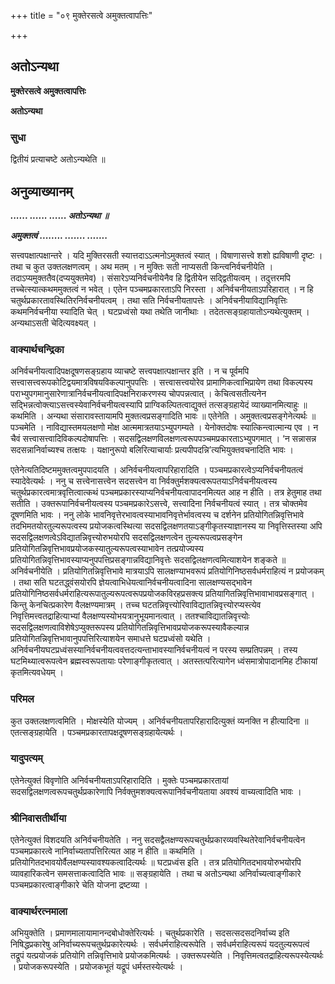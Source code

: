 +++
title = "०९ मुक्तेरसत्वे अमुक्तत्वापत्तिः"

+++


## अतोऽन्यथा

**मुक्तेरसत्वे अमुक्तत्वापत्तिः**

**अतोऽन्यथा**

### **सुधा**

द्वितीयं प्रत्याचष्टे अतोऽन्यथेति ॥

## **अनुव्याख्यानम्**

***...... ...... ...... अतोऽन्यथा ॥***

***अमुक्तत्वं ........ ....... .......***

सत्त्वपक्षात्पक्षान्तरे । यदि मुक्तिरसती स्यात्तदाऽऽत्मनोऽमुक्तत्वं स्यात् । विषाणासत्त्वे शशो ह्यविषाणी दृष्टः । तथा च कुत उक्तलक्षणत्वम् । अथ मतम् । न मुक्तिः सती नाप्यसती किन्त्वनिर्वचनीयेति । तदाऽप्यमुक्ततैव(दप्ययुक्तमेव) । संसारेऽप्यनिर्वचनीयेनैव हि द्वितीयेन सद्द्वितीयत्वम् । तदुत्तरमपि तच्चेत्स्यात्कथममुक्तत्वं न भवेत् । एतेन पञ्चमप्रकारताऽपि निरस्ता । अनिर्वचनीयताऽपरिहारात् । न हि चतुर्थप्रकारतावस्थितिरनिर्वचनीयत्वम् । तथा सति निर्वचनीयतापत्तेः । अनिर्वचनीयाविद्यानिवृत्तिः कथमनिर्वचनीया स्यादिति चेत् । घटप्रध्वंसो यथा तथेति जानीथाः । तदेतत्सङ्ग्रहायातोऽन्यथेत्युक्तम् । अन्यथाऽसती चेदित्यवक्ष्यत् ।

### **वाक्यार्थचन्द्रिका**

अनिर्वचनीयत्वादिपक्षदूषणसङ्ग्रहाय व्याचष्टे सत्त्वपक्षात्पक्षान्तर इति । न च पूर्वमपि सत्त्वासत्त्वरूपकोटिद्वयमात्रविषयविकल्पानुपपत्तिः । सत्त्वासत्त्वयोरेव प्रामाणिकत्वाभिप्रायेण तथा विकल्पस्य पराभ्युपगमानुसारेणात्रानिर्वचनीयत्वादिपक्षनिराकरणस्य चोपपन्नत्वात् । केचित्वसतीत्यनेन सद्भिन्नत्वोक्त्याऽसत्त्वस्येवानिर्वचनीयत्वस्यापि प्राग्विकल्पितत्वाद्युक्तं तत्सङ्ग्रहायेदं व्याख्यानमित्याहुः ॥ कथमिति । अन्यथा संसारावस्तायामपि मुक्तत्वप्रसङ्गादिति भावः ॥ एतेनेति । अमुक्तत्वप्रसङ्गेनेत्यर्थः ॥ पञ्चमेति । नाविद्यास्तमयलक्षणो मोक्ष आत्ममात्रतयाऽभ्युपगम्यते । येनोक्तदोषः स्यात्किन्त्वात्मान्य एव । न चैवं सत्त्वासत्त्वादिविकल्पदोषापत्तिः । सदसद्विलक्षणविलक्षणत्वरूपपञ्चमप्रकारताऽभ्युपगमात् । ‘न सन्नासन्न सदसन्नानिर्वाच्यश्च तत्क्षयः । यक्षानुरूपो बलिरित्याचार्याः प्रत्यपीपदन्नि’त्यभियुक्तवचनादिति भावः ।

एतेनेत्यतिदिष्टममुक्तत्वमुपपादयति । अनिर्वचनीयत्वापरिहारादिति । पञ्चमप्रकारत्वेऽप्यनिर्वचनीयतत्वं स्यादेवेत्यर्थः । ननु च सत्त्वेनासत्त्वेन सदसत्त्वेन वा निर्वक्तुर्मशक्यत्वरूपतयाऽनिर्वचनीयत्वस्य चतुर्थप्रकारत्वमात्रवृत्तित्वात्कथं पञ्चमप्रकारस्याप्यनिर्वचनीयत्वापादनमित्यत आह न हीति । तत्र हेतुमाह तथा सतीति । उक्तरूपानिर्वचनीयत्वस्य पञ्चमप्रकारेऽसत्त्वे, सत्त्वादिना निर्वचनीयत्वं स्यात् । तत्र चोक्तमेव दूषणमिति भावः । ननु लोके भावनिवृत्तेरभावत्वस्याभावनिवृत्तेर्भावत्वस्य च दर्शनेन प्रतियोगितन्निवृत्तिभावे तदभिमतयोरतुल्यरूपत्वस्य प्रयोजकत्वस्थित्या सदसद्विलक्षणतयाऽङ्गीकृतस्याज्ञानस्य या निवृत्तिस्तस्या अपि सदसद्विलक्षणत्वेऽविद्यातन्निवृत्त्योरुभयोरपि सदसद्विलक्षणत्वेन तुल्यरूपत्वप्रसङ्गेन प्रतियोगितन्निवृत्तिभावप्रयोजकस्यातुल्यरूपत्वस्याभावेन तत्प्रयोज्यस्य प्रतियोगितन्निवृत्तिभावस्याप्यनुपपत्तिप्रसङ्गान्नविद्यानिवृत्तेः सदसद्विलक्षणत्वमित्याशयेन शङ्कते ॥ अनिर्वचनीयेति । प्रतियोगितन्निवृत्तिभावे मात्रयाऽपि सालक्षण्याभवरूपं प्रतियोगिनिष्ठसर्वधर्मराहित्यं न प्रयोजकम् । तथा सति घटतद्ध्वंसयोरपि ज्ञेयत्वाभिधेयत्वानिर्वचनीयत्वादिना सालक्षण्यसद्भावेन प्रतियोगिनिष्ठसर्वधर्मराहित्यरूपातुल्यरूपत्वरूपप्रयोजकविरहप्रसक्त्य प्रतियागितन्निवृत्तिभावाभावप्रसङ्गात् । किन्तु केनचित्प्रकारेण वैलक्षण्यमात्रम् । तच्च घटतन्निवृत्त्योरिवाविद्यातन्निवृत्त्योरप्यस्त्येव निवृत्तिमत्त्वतद्राहित्याभ्यां वैलक्षण्यस्योभयत्रानुभूयमानत्वात् । ततश्चाविद्यातन्निवृत्त्योः सदसद्विलक्षणत्वाविशेषेऽप्युक्तरूपस्य प्रतियोगितन्निवृत्तिभावप्रयोजकरूपस्यावैकल्यान्न प्रतियोगितन्निवृत्तिभावानुपपत्तिरित्याशयेन समाधत्ते घटप्रध्वंसो यथेति । अनिर्वचनीयघटप्रध्वंसस्यानिर्वचनीयत्ववत्तदत्यन्ताभावस्यानिर्वचनीयत्वं न परस्य सम्प्रतिपन्नम् । तस्य घटमिथ्यात्वरूपत्वेन ब्रह्मस्वरूपतायाः परेणाङ्गीकृतत्वात् । अतस्तत्परित्यागेन ध्वंसमात्रोपादानमिह टीकायां कृतमित्यवधेयम् ।

### **परिमल**

कुत उक्तलक्षणत्वमिति । मोक्षस्येति योज्यम् । अनिर्वचनीयतापरिहारादित्युक्तं व्यनक्ति न हीत्यादिना ॥ एतत्सङ्ग्रहायेति । पञ्चमप्रकारतापक्षदूषणसङ्ग्रहायेत्यर्थः ।

### **यादुपत्यम्**

एतेनेत्युक्तं विवृणोति अनिर्वचनीयताऽपरिहारादिति । मुक्तेः पञ्चमप्रकारतायां सदसद्विलक्षणत्वरूपचतुर्थप्रकारेणापि निर्वक्तुमशक्यत्वरूपानिर्वचनीयताया अवश्यं वाच्यत्वादिति भावः ।

### **श्रीनिवासतीर्थीया**

एतेनेत्युक्तं विशदयति अनिर्वचनीयतेति । ननु सदसद्वैलक्षण्यरूपचतुर्थप्रकारव्यवस्थितेरेवानिर्वचनीयत्वेन पञ्चमप्रकारत्वे नानिर्वाच्यतापत्तिरित्यत आह न हीति ॥ कथमिति । प्रतियोगितदभावयोर्वैलक्षण्यस्यावश्यकत्वादित्यर्थः ॥ घटप्रध्वंस इति । तत्र प्रतियोगितदभावयोरुभयोरपि व्यावहारिकत्वेन समसत्ताकत्वादिति भावः ॥ सङ्ग्रहायेति । तथा च अतोऽन्यथा अनिर्वाच्यत्वाङ्गीकारे पञ्चमप्रकारत्वाङ्गीकारे चेति योजना द्रष्टव्या ।

### **वाक्यार्थरत्नमाला**

अभियुक्तेति । प्रमाणमालायामानन्दबोधोक्तेरित्यर्थः । चतुर्थप्रकारेति । सदसत्सदसदनिर्वाच्य इति निषिद्धप्रकारेषु अनिर्वाच्यरूपचतुर्थप्रकारेत्यर्थः । सर्वधर्मराहित्यरूपेति । सर्वधर्मराहित्यरूपं यदतुल्यरूपत्वं तद्रूपं यत्प्रयोजकं प्रतियोगि तन्निवृत्तिभावे प्रयोजकमित्यर्थः । उक्तरूपस्येति । निवृत्तिमत्वतद्राहित्यरूपस्येत्यर्थः । प्रयोजकरूपस्येति । प्रयोजकभूतं यद्रूपं धर्मस्तस्येत्यर्थः ।

